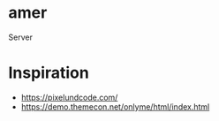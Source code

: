 # amer
Server

# Inspiration
- https://pixelundcode.com/
- https://demo.themecon.net/onlyme/html/index.html